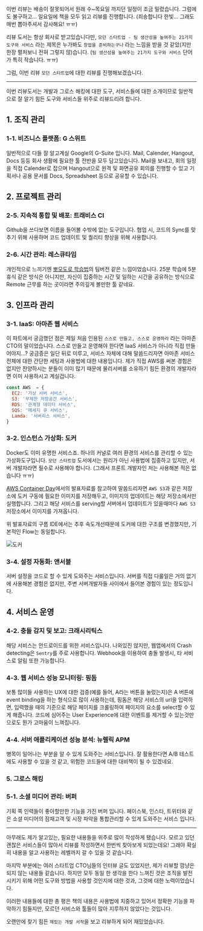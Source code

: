 이번 리뷰는 배송이 잘못되어서 원래 수~목요일 까지던 일정이 조금 밀렸습니다.
그럼에도 불구하고... 일요일에 책을 모두 읽고 리뷰를 진행합니다.
(죄송합니다 한빛... 그래도 매번 뽑아주셔서 감사해요! ㅠㅠ)

리뷰 도서는 항상 회사로 받고있습니다만, `모던 스타트업 - 팀 생산성을 높여주는 21가지 도구와 서비스`
라는 제목은 누가봐도 `창업을 준비하는구나` 라는 느낌을 받을 것 같았(지만 한장 펼처보니 전혀 그렇지 않)습니다.
(`팀 생산성을 높여주는 21가지 도구와 서비스` 단어가 특히 작습니다. ㅠㅠ)

그럼, 이번 리뷰 `모던 스타트업`에 대한 리뷰를 진행해보겠습니다.

---

이번 리뷰도서는 개발과 그로스 해킹에 대한 도구, 서비스들에 대한 소개이므로
일반적으로 잘 알기 힘든 도구와 서비스들 위주로 리뷰드리려 합니다.

## 1. 조직 관리

### 1-1. 비즈니스 플랫폼: G 스위트

일반적으로 다들 잘 알고계실 Google의 G-Suite 입니다. Mail, Calender, Hangout, Docs 등등
회사 생활에 필요한 툴 전반을 모두 담고있습니다. Mail을 보내고, 회의 일정을 직접 Calender로 잡으며
Hangout으로 원격 및 화면공유 회의를 진행할 수 있고 기획서나 공용 문서를 Docs, Spreadsheet 등으로
공유할 수 있습니다.

## 2. 프로젝트 관리

### 2-5. 지속적 통합 및 배포: 트래비스 CI

Github을 쓰다보면 이름을 들어볼 수밖에 없는 도구입니다. 협업 시, 코드의 Sync를 맞추기 위해 사용하며
코드 업데이트 및 퀄리티 향상을 위해 사용합니다.

### 2-6. 시간 관리: 레스큐타임

개인적으로 느끼기엔 [뽀모도로 학습법](https://francescocirillo.com/pages/pomodoro-technique)의 팀버전
같은 느낌이었습니다. 25분 학습에 5분 휴식 같은 방식은 아니지만, 자신이 집중하는 시간 및 일하는 시간을 공유하는 방식으로
Remote 근무를 하는 곳이라면 주의깊게 볼만한 툴 같네요.

## 3. 인프라 관리

### 3-1. IaaS: 아마존 웹 서비스

이 파트에서 궁금했던 점은 제일 처음 인용된 `스스로 만들고, 스스로 운영하라` 라는 아마존 CTO의 말이었습니다.
스스로 만들고 운영해야 한다면 IaaS 서비스가 아니라 직접 만들어야지...?
궁금증은 일단 뒤로 미루고, 서비스 자체에 대해 말씀드리자면 아마존 서비스 전체에 대한 간단한 세팅과
사용법에 대한 내용입니다. 제가 직접 AWS를 써본 경험은 없지만 찬양하시는 분들이 이미 많기 때문에
물리서버를 소유하기 힘든 환경의 개발자라면 이미 사용하시고 계실겁니다.

~~~javascript
const AWS  = {
  EC2: '가상 서버 서비스',
  S3: '무제한 저장공간 서비스',
  RDS: '관계형 데이터 서비스',
  SQS: '메세지 큐 서비스',
  Lamda: '서버리스 서비스',
}
~~~

### 3-2. 인스턴스 가상화: 도커

Docker도 이미 유명한 서비스죠. 하나의 커널로 여러 환경의 서비스를 관리할 수 있는 가상화도구입니다.
`모던 스타트업` 도서에서는 원리가 아닌 사용법에 집중하고 있지만, 서버 개발자라면 필수로 사용해야 합니다.
(그래서 프론트 개발자인 저는 사용해본 적은 없습니다 ㅠㅠ)

[AWS Container Day](https://www.slideshare.net/awskorea/codigm-aws-container-day)에서의
발표자료를 참고하여 말씀드리자면 `AWS S3`과 같은 저장소에 도커 구동에 필요한 이미지를 저장해두고,
이미지의 업데이트는 해당 저장소에서만 실행합니다. 그리고 해당 서비스를 serving할 서버에서
업데이트가 있을때마다 `AWS S3` 저장소에서 이미지를 가져옵니다.

위 발표자료의 구름 IDE에서는 추후 속도개선때문에 도커에 대한 구조를 변경했지만, 기본적인 Flow는 동일합니다.

![도커](https://jicjjang.github.io/static/image/review/modern-startup/docker.jpg)

### 3-4. 설정 자동화: 앤서블

서버 설정을 코드로 할 수 있게 도와주는 서비스입니다. 서버를 직접 다룰일은 거의 없기에
사용해본 경험은 없지만, 주변 서버개발자들 사이에서 들어본 경험이 있는 정도입니다.

## 4. 서비스 운영

### 4-2. 충돌 감지 및 보고: 크래시리틱스

해당 서비스는 안드로이드를 위한 서비스입니다. 나와있진 않지만,
웹앱에서의 Crash detecting은 `Sentry`를 주로 사용합니다.
Webhook을 이용하여 충돌 발생시, 타 서비스로 알림 또한 가능합니다.

### 4-3. 웹 서비스 성능 모니터링: 핑돔

보통 많이들 사용하는 UX에 대한 검증(예를 들어, A라는 버튼을 눌렀는지)은
A 버튼에 event binding을 하는 형식으로 많이 사용하는데, 핑돔은
해당 서비스의 url을 입력하면, 입력했을 때의 기준으로 해당 페이지를
크롤링하여 페이지의 요소를 select할 수 있게 해줍니다. 코드에 심어주는
User Experience에 대한 이벤트를 제거할 수 있는것만으로도
뭔가 고마움이 느껴집니다.

### 4-4. 서버 애플리케이션 성능 분석: 뉴렐릭 APM

병목이 일어나는 부분을 알 수 있게 도와주는 서비스입니다.
잘 활용한다면 A/B 테스트에도 사용할 수 있을 것 같고,
위험한 코드들에 대한 대비책이 될 수 있겠네요.

### 5. 그로스 해킹

### 5-1. 소셜 미디어 관리: 버퍼

기획 쪽 인력들이 좋아할만한 기능을 가진 버퍼 입니다.
페이스북, 인스타, 트위터와 같은 소셜 미디어의 잠재고객 및 시장 파악을
통합관리할 수 있게 도와주는 서비스 입니다.

---

아무래도 제가 알고있는, 필요한 내용들을 위주로 많이 작성하게 됐습니다.
모르고 있던 괜찮은 서비스들이 많아서 리뷰를 작성하면서 한번씩 찾아보게 되었는데요!
그래야 확실히 내용을 알고 사용하는 레벨까지 갈 수 있을 것 같습니다.

마지막 부분에는 여러 스타트업 CTO님들의 인터뷰 글도 있었지만, 제가 리뷰할
깜냥은 되지 않는 내용들 같습니다. 하지만 모두 동일 한 생각을 한다 느껴진 것은
조직을 발전시키기 위해 어떤 도구와 방법을 사용할 것인지에 대한 것과,
그것에 대한 노력이었습니다.

이러한 내용들에 대한 총 평은 책의 내용은 사용법에 치중하고 있어서
정확한 기능을 파악하기 힘들지만, 모르던 서비스와 툴들이 많아
지루하지 않았다는 것입니다.

오랜만에 찾기 힘든 `재밌는 개발 서적`을 보고 리뷰하게 되어 재밌었습니다.

